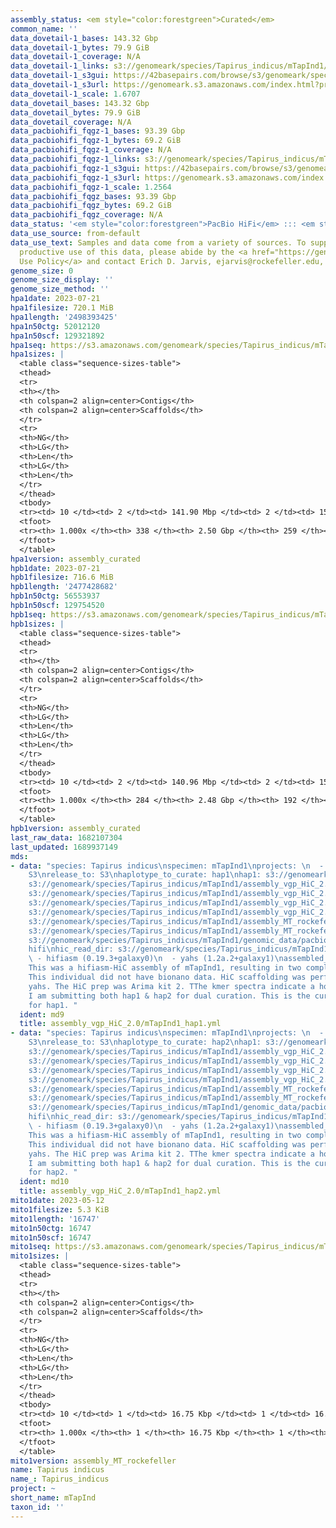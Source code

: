 ```yaml
---
assembly_status: <em style="color:forestgreen">Curated</em>
common_name: ''
data_dovetail-1_bases: 143.32 Gbp
data_dovetail-1_bytes: 79.9 GiB
data_dovetail-1_coverage: N/A
data_dovetail-1_links: s3://genomeark/species/Tapirus_indicus/mTapInd1/genomic_data/dovetail/<br>
data_dovetail-1_s3gui: https://42basepairs.com/browse/s3/genomeark/species/Tapirus_indicus/mTapInd1/genomic_data/dovetail/
data_dovetail-1_s3url: https://genomeark.s3.amazonaws.com/index.html?prefix=species/Tapirus_indicus/mTapInd1/genomic_data/dovetail/
data_dovetail-1_scale: 1.6707
data_dovetail_bases: 143.32 Gbp
data_dovetail_bytes: 79.9 GiB
data_dovetail_coverage: N/A
data_pacbiohifi_fqgz-1_bases: 93.39 Gbp
data_pacbiohifi_fqgz-1_bytes: 69.2 GiB
data_pacbiohifi_fqgz-1_coverage: N/A
data_pacbiohifi_fqgz-1_links: s3://genomeark/species/Tapirus_indicus/mTapInd1/genomic_data/pacbio_hifi/<br>
data_pacbiohifi_fqgz-1_s3gui: https://42basepairs.com/browse/s3/genomeark/species/Tapirus_indicus/mTapInd1/genomic_data/pacbio_hifi/
data_pacbiohifi_fqgz-1_s3url: https://genomeark.s3.amazonaws.com/index.html?prefix=species/Tapirus_indicus/mTapInd1/genomic_data/pacbio_hifi/
data_pacbiohifi_fqgz-1_scale: 1.2564
data_pacbiohifi_fqgz_bases: 93.39 Gbp
data_pacbiohifi_fqgz_bytes: 69.2 GiB
data_pacbiohifi_fqgz_coverage: N/A
data_status: '<em style="color:forestgreen">PacBio HiFi</em> ::: <em style="color:forestgreen">Dovetail</em>'
data_use_source: from-default
data_use_text: Samples and data come from a variety of sources. To support fair and
  productive use of this data, please abide by the <a href="https://genome10k.soe.ucsc.edu/data-use-policies/">Data
  Use Policy</a> and contact Erich D. Jarvis, ejarvis@rockefeller.edu, with any questions.
genome_size: 0
genome_size_display: ''
genome_size_method: ''
hpa1date: 2023-07-21
hpa1filesize: 720.1 MiB
hpa1length: '2498393425'
hpa1n50ctg: 52012120
hpa1n50scf: 129321892
hpa1seq: https://s3.amazonaws.com/genomeark/species/Tapirus_indicus/mTapInd1/assembly_curated/mTapInd1.hap1.cur.20230721.fasta.gz
hpa1sizes: |
  <table class="sequence-sizes-table">
  <thead>
  <tr>
  <th></th>
  <th colspan=2 align=center>Contigs</th>
  <th colspan=2 align=center>Scaffolds</th>
  </tr>
  <tr>
  <th>NG</th>
  <th>LG</th>
  <th>Len</th>
  <th>LG</th>
  <th>Len</th>
  </tr>
  </thead>
  <tbody>
  <tr><td> 10 </td><td> 2 </td><td> 141.90 Mbp </td><td> 2 </td><td> 156.08 Mbp </td></tr><tr><td> 20 </td><td> 5 </td><td> 87.75 Mbp </td><td> 4 </td><td> 154.87 Mbp </td></tr><tr><td> 30 </td><td> 8 </td><td> 70.66 Mbp </td><td> 5 </td><td> 147.66 Mbp </td></tr><tr><td> 40 </td><td> 12 </td><td> 61.97 Mbp </td><td> 7 </td><td> 137.89 Mbp </td></tr><tr style="background-color:#cccccc;"><td> 50 </td><td> 16 </td><td style="background-color:#88ff88;"> 52.01 Mbp </td><td> 9 </td><td style="background-color:#88ff88;"> 129.32 Mbp </td></tr><tr><td> 60 </td><td> 21 </td><td> 43.62 Mbp </td><td> 11 </td><td> 115.44 Mbp </td></tr><tr><td> 70 </td><td> 27 </td><td> 38.01 Mbp </td><td> 13 </td><td> 94.77 Mbp </td></tr><tr><td> 80 </td><td> 35 </td><td> 29.19 Mbp </td><td> 16 </td><td> 61.97 Mbp </td></tr><tr><td> 90 </td><td> 47 </td><td> 14.18 Mbp </td><td> 21 </td><td> 42.04 Mbp </td></tr><tr><td> 100 </td><td> 338 </td><td> 14.56 Kbp </td><td> 259 </td><td> 14.56 Kbp </td></tr></tbody>
  <tfoot>
  <tr><th> 1.000x </th><th> 338 </th><th> 2.50 Gbp </th><th> 259 </th><th> 2.50 Gbp </th></tr>
  </tfoot>
  </table>
hpa1version: assembly_curated
hpb1date: 2023-07-21
hpb1filesize: 716.6 MiB
hpb1length: '2477428682'
hpb1n50ctg: 56553937
hpb1n50scf: 129754520
hpb1seq: https://s3.amazonaws.com/genomeark/species/Tapirus_indicus/mTapInd1/assembly_curated/mTapInd1.hap2.cur.20230721.fasta.gz
hpb1sizes: |
  <table class="sequence-sizes-table">
  <thead>
  <tr>
  <th></th>
  <th colspan=2 align=center>Contigs</th>
  <th colspan=2 align=center>Scaffolds</th>
  </tr>
  <tr>
  <th>NG</th>
  <th>LG</th>
  <th>Len</th>
  <th>LG</th>
  <th>Len</th>
  </tr>
  </thead>
  <tbody>
  <tr><td> 10 </td><td> 2 </td><td> 140.96 Mbp </td><td> 2 </td><td> 155.12 Mbp </td></tr><tr><td> 20 </td><td> 5 </td><td> 90.55 Mbp </td><td> 4 </td><td> 151.14 Mbp </td></tr><tr><td> 30 </td><td> 7 </td><td> 78.62 Mbp </td><td> 5 </td><td> 146.28 Mbp </td></tr><tr><td> 40 </td><td> 11 </td><td> 62.71 Mbp </td><td> 7 </td><td> 137.13 Mbp </td></tr><tr style="background-color:#cccccc;"><td> 50 </td><td> 15 </td><td style="background-color:#88ff88;"> 56.55 Mbp </td><td> 9 </td><td style="background-color:#88ff88;"> 129.75 Mbp </td></tr><tr><td> 60 </td><td> 21 </td><td> 42.12 Mbp </td><td> 11 </td><td> 114.52 Mbp </td></tr><tr><td> 70 </td><td> 27 </td><td> 35.50 Mbp </td><td> 13 </td><td> 92.47 Mbp </td></tr><tr><td> 80 </td><td> 35 </td><td> 25.52 Mbp </td><td> 16 </td><td> 61.86 Mbp </td></tr><tr><td> 90 </td><td> 48 </td><td> 10.86 Mbp </td><td> 21 </td><td> 42.19 Mbp </td></tr><tr><td> 100 </td><td> 284 </td><td> 24.50 Kbp </td><td> 192 </td><td> 24.50 Kbp </td></tr></tbody>
  <tfoot>
  <tr><th> 1.000x </th><th> 284 </th><th> 2.48 Gbp </th><th> 192 </th><th> 2.48 Gbp </th></tr>
  </tfoot>
  </table>
hpb1version: assembly_curated
last_raw_data: 1682107304
last_updated: 1689937149
mds:
- data: "species: Tapirus indicus\nspecimen: mTapInd1\nprojects: \n  - vgp\ndata_location:
    S3\nrelease_to: S3\nhaplotype_to_curate: hap1\nhap1: s3://genomeark/species/Tapirus_indicus/mTapInd1/assembly_vgp_HiC_2.0/mTapInd1.HiC.hap1.20230427.fasta.gz\nhap2:
    s3://genomeark/species/Tapirus_indicus/mTapInd1/assembly_vgp_HiC_2.0/mTapInd1.HiC.hap2.20230427.fasta.gz\npretext_hap1:
    s3://genomeark/species/Tapirus_indicus/mTapInd1/assembly_vgp_HiC_2.0/evaluation/hap1/pretext/mTapInd1_hap1__s2_heatmap.pretext\npretext_hap2:
    s3://genomeark/species/Tapirus_indicus/mTapInd1/assembly_vgp_HiC_2.0/evaluation/hap2/pretext/mTapInd1_hap2__s2_heatmap.pretext\nkmer_spectra_img:
    s3://genomeark/species/Tapirus_indicus/mTapInd1/assembly_vgp_HiC_2.0/evaluation/merqury/mTapInd1_png/\nmito:
    s3://genomeark/species/Tapirus_indicus/mTapInd1/assembly_MT_rockefeller/mTapInd1.MT.20230512.fasta.gz\nmito_gb:
    s3://genomeark/species/Tapirus_indicus/mTapInd1/assembly_MT_rockefeller/mTapInd1.MT.20230512.gb\npacbio_read_dir:
    s3://genomeark/species/Tapirus_indicus/mTapInd1/genomic_data/pacbio_hifi/\npacbio_read_type:
    hifi\nhic_read_dir: s3://genomeark/species/Tapirus_indicus/mTapInd1/genomic_data/arima/\npipeline:\n
    \ - hifiasm (0.19.3+galaxy0)\n  - yahs (1.2a.2+galaxy1)\nassembled_by_group: Rockefeller\nnotes:
    This was a hifiasm-HiC assembly of mTapInd1, resulting in two complete haplotypes.
    This individual did not have bionano data. HiC scaffolding was performed with
    yahs. The HiC prep was Arima kit 2. TThe kmer spectra indicate a homogametic specimen.
    I am submitting both hap1 & hap2 for dual curation. This is the curation ticket
    for hap1. "
  ident: md9
  title: assembly_vgp_HiC_2.0/mTapInd1_hap1.yml
- data: "species: Tapirus indicus\nspecimen: mTapInd1\nprojects: \n  - vgp\ndata_location:
    S3\nrelease_to: S3\nhaplotype_to_curate: hap2\nhap1: s3://genomeark/species/Tapirus_indicus/mTapInd1/assembly_vgp_HiC_2.0/mTapInd1.HiC.hap1.20230427.fasta.gz\nhap2:
    s3://genomeark/species/Tapirus_indicus/mTapInd1/assembly_vgp_HiC_2.0/mTapInd1.HiC.hap2.20230427.fasta.gz\npretext_hap1:
    s3://genomeark/species/Tapirus_indicus/mTapInd1/assembly_vgp_HiC_2.0/evaluation/hap1/pretext/mTapInd1_hap1__s2_heatmap.pretext\npretext_hap2:
    s3://genomeark/species/Tapirus_indicus/mTapInd1/assembly_vgp_HiC_2.0/evaluation/hap2/pretext/mTapInd1_hap2__s2_heatmap.pretext\nkmer_spectra_img:
    s3://genomeark/species/Tapirus_indicus/mTapInd1/assembly_vgp_HiC_2.0/evaluation/merqury/mTapInd1_png/\nmito:
    s3://genomeark/species/Tapirus_indicus/mTapInd1/assembly_MT_rockefeller/mTapInd1.MT.20230512.fasta.gz\nmito_gb:
    s3://genomeark/species/Tapirus_indicus/mTapInd1/assembly_MT_rockefeller/mTapInd1.MT.20230512.gb\npacbio_read_dir:
    s3://genomeark/species/Tapirus_indicus/mTapInd1/genomic_data/pacbio_hifi/\npacbio_read_type:
    hifi\nhic_read_dir: s3://genomeark/species/Tapirus_indicus/mTapInd1/genomic_data/arima/\npipeline:\n
    \ - hifiasm (0.19.3+galaxy0)\n  - yahs (1.2a.2+galaxy1)\nassembled_by_group: Rockefeller\nnotes:
    This was a hifiasm-HiC assembly of mTapInd1, resulting in two complete haplotypes.
    This individual did not have bionano data. HiC scaffolding was performed with
    yahs. The HiC prep was Arima kit 2. TThe kmer spectra indicate a homogametic specimen.
    I am submitting both hap1 & hap2 for dual curation. This is the curation ticket
    for hap2. "
  ident: md10
  title: assembly_vgp_HiC_2.0/mTapInd1_hap2.yml
mito1date: 2023-05-12
mito1filesize: 5.3 KiB
mito1length: '16747'
mito1n50ctg: 16747
mito1n50scf: 16747
mito1seq: https://s3.amazonaws.com/genomeark/species/Tapirus_indicus/mTapInd1/assembly_MT_rockefeller/mTapInd1.MT.20230512.fasta.gz
mito1sizes: |
  <table class="sequence-sizes-table">
  <thead>
  <tr>
  <th></th>
  <th colspan=2 align=center>Contigs</th>
  <th colspan=2 align=center>Scaffolds</th>
  </tr>
  <tr>
  <th>NG</th>
  <th>LG</th>
  <th>Len</th>
  <th>LG</th>
  <th>Len</th>
  </tr>
  </thead>
  <tbody>
  <tr><td> 10 </td><td> 1 </td><td> 16.75 Kbp </td><td> 1 </td><td> 16.75 Kbp </td></tr><tr><td> 20 </td><td> 1 </td><td> 16.75 Kbp </td><td> 1 </td><td> 16.75 Kbp </td></tr><tr><td> 30 </td><td> 1 </td><td> 16.75 Kbp </td><td> 1 </td><td> 16.75 Kbp </td></tr><tr><td> 40 </td><td> 1 </td><td> 16.75 Kbp </td><td> 1 </td><td> 16.75 Kbp </td></tr><tr style="background-color:#cccccc;"><td> 50 </td><td> 1 </td><td style="background-color:#ff8888;"> 16.75 Kbp </td><td> 1 </td><td style="background-color:#ff8888;"> 16.75 Kbp </td></tr><tr><td> 60 </td><td> 1 </td><td> 16.75 Kbp </td><td> 1 </td><td> 16.75 Kbp </td></tr><tr><td> 70 </td><td> 1 </td><td> 16.75 Kbp </td><td> 1 </td><td> 16.75 Kbp </td></tr><tr><td> 80 </td><td> 1 </td><td> 16.75 Kbp </td><td> 1 </td><td> 16.75 Kbp </td></tr><tr><td> 90 </td><td> 1 </td><td> 16.75 Kbp </td><td> 1 </td><td> 16.75 Kbp </td></tr><tr><td> 100 </td><td> 1 </td><td> 16.75 Kbp </td><td> 1 </td><td> 16.75 Kbp </td></tr></tbody>
  <tfoot>
  <tr><th> 1.000x </th><th> 1 </th><th> 16.75 Kbp </th><th> 1 </th><th> 16.75 Kbp </th></tr>
  </tfoot>
  </table>
mito1version: assembly_MT_rockefeller
name: Tapirus indicus
name_: Tapirus_indicus
project: ~
short_name: mTapInd
taxon_id: ''
---
```

